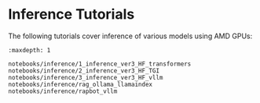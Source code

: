 # Inference Tutorials

The following tutorials cover inference of various models using AMD GPUs:

```{toctree}
:maxdepth: 1

notebooks/inference/1_inference_ver3_HF_transformers
notebooks/inference/2_inference_ver3_HF_TGI
notebooks/inference/3_inference_ver3_HF_vllm
notebooks/inference/rag_ollama_llamaindex
notebooks/inference/rapbot_vllm


